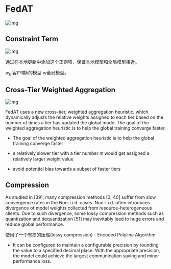 # FedAT

![img](https://img2023.cnblogs.com/blog/2145900/202302/2145900-20230228100858810-1937790399.png)

## Constraint Term

![img](https://img2023.cnblogs.com/blog/2145900/202302/2145900-20230228094422453-458358020.png)

通过在本地更新中添加这个正则项，保证本地模型和全局模型相近。

$w_k$ 客户端k的模型 $w$全局模型。

## Cross-Tier Weighted Aggregation

![img](https://img2023.cnblogs.com/blog/2145900/202302/2145900-20230228095431423-1401202117.png)

FedAT uses a new cross-tier, weighted aggregation heuristic, which dynamically adjusts the relative weights assigned to each tier based on the number of times a tier has updated the global mode. The goal of the weighted aggregation heuristic is to help the global training converge faster.

- The goal of the weighted aggregation heuristic is to help the global training converge faster

- a relatively slower tier with a tier number 𝑚 would get assigned a relatively larger weight value

- avoid potential bias towards a subset of faster tiers

## Compression

As studied in [39], many compression methods [3, 40] suffer from slow convergence rates in the Non-i.i.d. cases. Non-i.i.d. often introduces divergence of model weights collected from resource-heterogeneous clients. Due to such divergence, some lossy compression methods such as quantization and dequantization [51] may inevitably lead to huge errors and reduce global performance.

使用了一个有损的压缩(lossy compression) - Encoded Polyline Algorithm

- It can be configured to maintain a configurable precision by rounding the value to a specified decimal place. With the appropriate precision, the model could achieve the largest communication saving and minor performance loss.